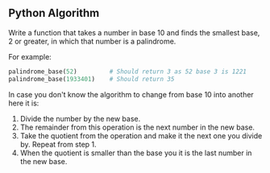 ## Python Algorithm

Write a function that takes a number in base 10 and finds the smallest base, 2 or greater, in which that number is a palindrome.

For example:

```python
palindrome_base(52)         # Should return 3 as 52 base 3 is 1221
palindrome_base(1933401)    # Should return 35
```

In case you don't know the algorithm to change from base 10 into another here it is:

1. Divide the number by the new base.
2. The remainder from this operation is the next number in the new base.
3. Take the quotient from the operation and make it the next one you divide by. Repeat from step 1.
4. When the quotient is smaller than the base you it is the last number in the new base.
